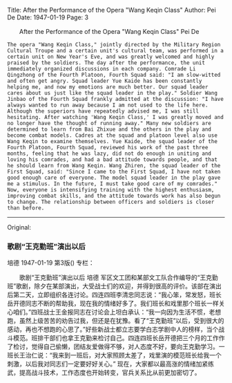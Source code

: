 Title: After the Performance of the Opera "Wang Keqin Class"
Author: Pei De
Date: 1947-01-19
Page: 3

　　After the Performance of the Opera "Wang Keqin Class"
    Pei De

    The opera "Wang Keqin Class," jointly directed by the Military Region Cultural Troupe and a certain unit's cultural team, was performed in a certain unit on New Year's Eve, and was greatly welcomed and highly praised by the soldiers. The day after the performance, the unit immediately organized discussions in each company. Comrade Li Qingzhong of the Fourth Platoon, Fourth Squad said: "I am slow-witted and often get angry. Squad leader Yue Kaide has been constantly helping me, and now my emotions are much better. Our squad leader cares about us just like the squad leader in the play." Soldier Wang Jinbao of the Fourth Squad frankly admitted at the discussion: "I have always wanted to run away because I am not used to the life here. Although the superiors have repeatedly advised me, I was still hesitating. After watching 'Wang Keqin Class,' I was greatly moved and no longer have the thought of running away." Many new soldiers are determined to learn from Bai Zhixue and the others in the play and become combat models. Cadres at the squad and platoon level also use Wang Keqin to examine themselves. Yue Kaide, the squad leader of the Fourth Platoon, Fourth Squad, reviewed his work of the past three months, feeling that he was lazy, did not do enough in uniting and loving his comrades, and had a bad attitude towards people, and that he should learn from Wang Keqin. Wang Zhiren, the squad leader of the First Squad, said: "Since I came to the First Squad, I have not taken good enough care of everyone. The model squad leader in the play gave me a stimulus. In the future, I must take good care of my comrades."
    Now, everyone is intensifying training with the highest enthusiasm, improving combat skills, and the attitude towards work has also begun to change. The relationship between officers and soldiers is closer than before.



<hr /> 

Original: 


### 歌剧“王克勤班”演出以后
培德
1947-01-19
第3版()
专栏：

　　歌剧“王克勤班”演出以后
    培德
    军区文工团和某部文工队合作编导的“王克勤班”歌剧，除夕在某部演出，大受战士们的欢迎，并得到很高的评价。该部在演出后第二天，立即组织各连讨论。四连四班李清忠同志说：“我心笨，常发怒，班长岳开德同志不断的帮助我，现在我的情绪好多了。我们班长和戏里那个班长一样关心咱们。”四班战士王金报同志在讨论会上坦白承认：“我一向因为生活不惯，老想跑，虽然上级苦苦的劝告过我，但还是在犹豫。看了“王克勤班”以后，受到很大的感动，再也不想跑的心思了。”好些新战士都立志要学白志学剧中人的榜样，当个战斗模范。班排干部们也拿王克勤来检讨自己。四连四班长岳开德把三个月的工作作了检讨，觉得自己偷懒，团结友爱做得不够，对人态度不好，要向王克勤学习。一班长王治仁说：“我来到一班后，对大家照顾太差了，戏里演的模范班长给我一个刺激，以后我对同志们一定要好好关心。”
    现在，大家都以最高涨的情绪加紧练武，提高战斗技术，工作态度也开始转变，官兵关系比从前更加密切了。
